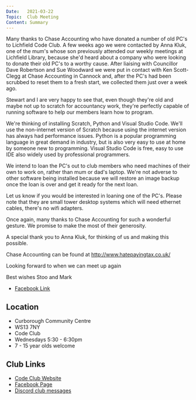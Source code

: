 ```yaml
---
Date:   2021-03-22
Topic:  Club Meeting
Content: Summary
---
```

Many thanks to Chase Accounting who have donated a number of old PC's to Lichfield Code Club. A few weeks ago we were contacted by Anna Kluk, one of the mum's whose son previously attended our weekly meetings at Lichfield Library, because she'd heard about a company who were looking to donate their old PC's to a worthy cause. After liaising with Councillor Dave Robertson and Sue Woodward we were put in contact with Ken Scott-Clegg at Chase Accounting in Cannock and, after the PC's had been scrubbed to reset them to a fresh start, we collected them just over a week ago.

Stewart and I are very happy to see that, even though they're old and maybe not up to scratch for accountancy work, they're perfectly capable of running software to help our members learn how to program. 

We're thinking of installing Scratch, Python and Visual Studio Code.
We'll use the non-internet version of Scratch because using the internet version has always had performance issues.
Python is a popular programming language in great demand in industry, but is also very easy to use at home by someone new to programming.
Visual Studio Code is free, easy to use IDE also widely used by professional programmers.

We intend to loan the PC's out to club members who need machines of their own to work on, rather than mum or dad's laptop. We're not adverse to other software being installed because we will restore an image backup once the loan is over and get it ready for the next loan.

Let us know if you would be interested in loaning one of the PC's.
Please note that they are small tower desktop systems which will need ethernet cables, there's no wifi adapters.

Once again, many thanks to Chase Accounting for such a wonderful gesture. We promise to make the most of their generosity.

A special thank you to Anna Kluk, for thinking of us and making this possible.

Chase Accounting can be found at http://www.hatepayingtax.co.uk/

Looking forward to when we can meet up again

Best wishes
Stoo and Mark

* [Facebook Link](https://www.facebook.com/1481985248595237/posts/3589723751154699/)

## Location

* Curborough Community Centre
* WS13 7NY
* Code Club
* Wednesdays 5:30 - 6:30pm
* 7 - 15 year olds welcome

## Club Links

* [Code Club Website](https://lichfield-code-club.github.io/)
* [Facebook Page](https://www.facebook.com/LichfieldCoders)
* [Discord club messages](https://discord.gg/szz6xGK)
